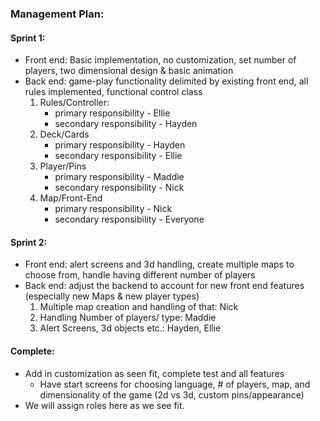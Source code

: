 ### Management Plan:
#### Sprint 1:
- Front end: Basic implementation, no customization, set number of players, two dimensional design & basic animation
- Back end: game-play functionality delimited by existing front end, all rules implemented, functional control class
    1. Rules/Controller: 
        - primary responsibility - Ellie
        - secondary responsibility - Hayden
    2. Deck/Cards
        - primary responsibility - Hayden
        - secondary responsibility - Ellie
    3. Player/Pins
        - primary responsibility - Maddie
        - secondary responsibility - Nick
    4. Map/Front-End
        - primary responsibility - Nick
        - secondary responsibility - Everyone
#### Sprint 2:
- Front end: alert screens and 3d handling, create multiple maps to choose from, handle having different number of players
- Back end: adjust the backend to account for new front end features (especially new Maps & new player types)
    1. Multiple map creation and handling of that: Nick
    2. Handling Number of players/ type: Maddie
    3. Alert Screens, 3d objects etc.: Hayden, Ellie
#### Complete:
- Add in customization as seen fit, complete test and all features 
    - Have start screens for choosing language, # of players, map, and dimensionality of the game (2d vs 3d, custom pins/appearance)
- We will assign roles here as we see fit.